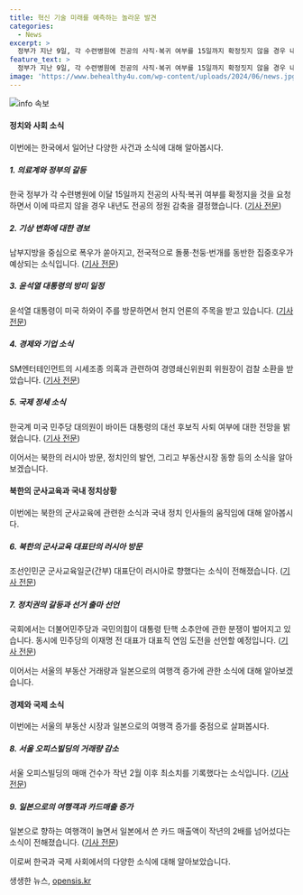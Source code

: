 ```yaml
---
title: 혁신 기술 미래를 예측하는 놀라운 발견
categories:
  - News
excerpt: >
  정부가 지난 9일, 각 수련병원에 전공의 사직·복귀 여부를 15일까지 확정짓지 않을 경우 내년 전공의 정원을 감축하기로 결정했다. 또한, 복귀한 전공의와 사직 후 9월(하반기) 수련에 재응시하는 전공의들에게는 특례를 적용하기로 했다. 이에 대한 자세한 내용은 링크를 확인하시기 바랍니다. (출처: 연합뉴스)
feature_text: >
  정부가 지난 9일, 각 수련병원에 전공의 사직·복귀 여부를 15일까지 확정짓지 않을 경우 내년 전공의 정원을 감축하기로 결정했다. 또한, 복귀한 전공의와 사직 후 9월(하반기) 수련에 재응시하는 전공의들에게는 특례를 적용하기로 했다. 이에 대한 자세한 내용은 링크를 확인하시기 바랍니다. (출처: 연합뉴스)
image: 'https://www.behealthy4u.com/wp-content/uploads/2024/06/news.jpg'
---
```


<p><img src="https://www.behealthy4u.com/wp-content/uploads/2024/06/news.jpg" alt="info 속보" /></p>

<h4>정치와 사회 소식</h4>

<p>이번에는 한국에서 일어난 다양한 사건과 소식에 대해 알아봅시다. </p>

<h5>1. 의료계와 정부의 갈등</h5>

<p>한국 정부가 각 수련병원에 이달 15일까지 전공의 사직·복귀 여부를 확정지을 것을 요청하면서 이에 따르지 않을 경우 내년도 전공의 정원 감축을 결정했습니다. (<a href="https://www.yna.co.kr/view/AKR20240709036900530">기사 전문</a>)</p>

<h5>2. 기상 변화에 대한 경보</h5>

<p>남부지방을 중심으로 폭우가 쏟아지고, 전국적으로 돌풍·천둥·번개를 동반한 집중호우가 예상되는 소식입니다. (<a href="https://www.yna.co.kr/view/AKR20240709032600530">기사 전문</a>)</p>

<h5>3. 윤석열 대통령의 방미 일정</h5>

<p>윤석열 대통령이 미국 하와이 주를 방문하면서 현지 언론의 주목을 받고 있습니다. (<a href="https://www.yna.co.kr/view/AKR20240708108652001">기사 전문</a>)</p>

<h5>4. 경제와 기업 소식</h5>

<p>SM엔터테인먼트의 시세조종 의혹과 관련하여 경영쇄신위원회 위원장이 검찰 소환을 받았습니다. (<a href="https://www.yna.co.kr/view/AKR20240709027001004">기사 전문</a>)</p>

<h5>5. 국제 정세 소식</h5>

<p>한국계 미국 민주당 대의원이 바이든 대통령의 대선 후보직 사퇴 여부에 대한 전망을 밝혔습니다. (<a href="https://www.yna.co.kr/view/AKR20240709023700071">기사 전문</a>)</p>

<p>이어서는 북한의 러시아 방문, 정치인의 발언, 그리고 부동산시장 동향 등의 소식을 알아보겠습니다. </p>

<h4>북한의 군사교육과 국내 정치상황</h4>

<p>이번에는 북한의 군사교육에 관련한 소식과 국내 정치 인사들의 움직임에 대해 알아봅시다.</p>

<h5>6. 북한의 군사교육 대표단의 러시아 방문</h5>

<p>조선인민군 군사교육일군(간부) 대표단이 러시아로 향했다는 소식이 전해졌습니다. (<a href="https://www.yna.co.kr/view/AKR20240709012351504">기사 전문</a>)</p>

<h5>7. 정치권의 갈등과 선거 출마 선언</h5>

<p>국회에서는 더불어민주당과 국민의힘이 대통령 탄핵 소추안에 관한 분쟁이 벌어지고 있습니다. 동시에 민주당의 이재명 전 대표가 대표직 연임 도전을 선언할 예정입니다. (<a href="https://www.yna.co.kr/view/AKR20240709043000001">기사 전문</a>)</p>

<p>이어서는 서울의 부동산 거래량과 일본으로의 여행객 증가에 관한 소식에 대해 알아보겠습니다.</p>

<h4>경제와 국제 소식</h4>

<p>이번에는 서울의 부동산 시장과 일본으로의 여행객 증가를 중점으로 살펴봅시다.</p>

<h5>8. 서울 오피스빌딩의 거래량 감소</h5>

<p>서울 오피스빌딩의 매매 건수가 작년 2월 이후 최소치를 기록했다는 소식입니다. (<a href="https://www.yna.co.kr/view/AKR20240709039100003">기사 전문</a>)</p>

<h5>9. 일본으로의 여행객과 카드매출 증가</h5>

<p>일본으로 향하는 여행객이 늘면서 일본에서 쓴 카드 매출액이 작년의 2배를 넘어섰다는 소식이 전해졌습니다. (<a href="https://www.yna.co.kr/view/AKR20240708167700002">기사 전문</a>)</p>

<p>이로써 한국과 국제 사회에서의 다양한 소식에 대해 알아보았습니다.</p>
생생한 뉴스, <a href="https://opensis.kr" rel="dofollow">opensis.kr</a>


